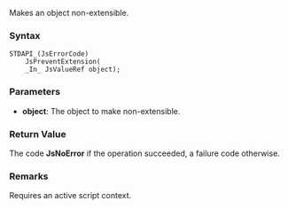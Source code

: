 Makes an object non-extensible. 
### Syntax 
```
STDAPI_(JsErrorCode)
    JsPreventExtension(
    _In_ JsValueRef object);
```
### Parameters 
* __object__: The object to make non-extensible.

### Return Value 
The code **JsNoError** if the operation succeeded, a failure code otherwise.
### Remarks 
Requires an active script context.
